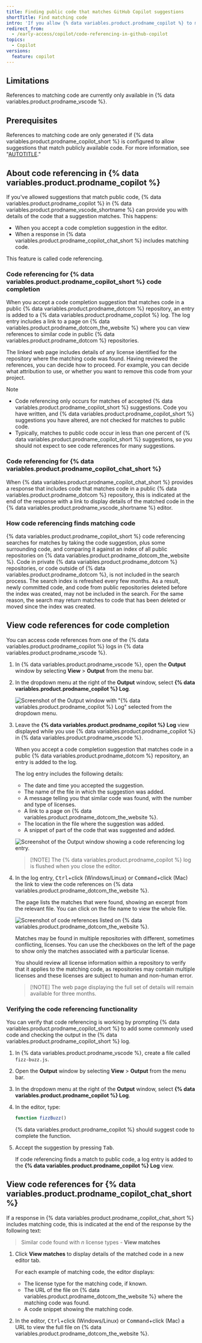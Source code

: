 ```yaml
---
title: Finding public code that matches GitHub Copilot suggestions
shortTitle: Find matching code
intro: 'If you allow {% data variables.product.prodname_copilot %} to make suggestions that match publicly available code, you''ll see references to the matching code that was found on {% data variables.product.prodname_dotcom_the_website %}.'
redirect_from:
  - /early-access/copilot/code-referencing-in-github-copilot
topics:
  - Copilot
versions:
  feature: copilot
---
```


## Limitations

References to matching code are currently only available in {% data variables.product.prodname_vscode %}.

## Prerequisites

References to matching code are only generated if {% data variables.product.prodname_copilot_short %} is configured to allow suggestions that match publicly available code. For more information, see "[AUTOTITLE](/copilot/configuring-github-copilot/configuring-your-personal-github-copilot-settings-on-githubcom#enabling-or-disabling-suggestions-matching-public-code)."

## About code referencing in {% data variables.product.prodname_copilot %}

If you've allowed suggestions that match public code, {% data variables.product.prodname_copilot %} in {% data variables.product.prodname_vscode_shortname %} can provide you with details of the code that a suggestion matches. This happens:

* When you accept a code completion suggestion in the editor.
* When a response in {% data variables.product.prodname_copilot_chat_short %} includes matching code.

This feature is called code referencing.

### Code referencing for {% data variables.product.prodname_copilot_short %} code completion

When you accept a code completion suggestion that matches code in a public {% data variables.product.prodname_dotcom %} repository, an entry is added to a {% data variables.product.prodname_copilot %} log. The log entry includes a link to a page on {% data variables.product.prodname_dotcom_the_website %} where you can view references to similar code in public {% data variables.product.prodname_dotcom %} repositories.

The linked web page includes details of any license identified for the repository where the matching code was found. Having reviewed the references, you can decide how to proceed. For example, you can decide what attribution to use, or whether you want to remove this code from your project.

> [!NOTE]
> * Code referencing only occurs for matches of accepted {% data variables.product.prodname_copilot_short %} suggestions. Code you have written, and {% data variables.product.prodname_copilot_short %} suggestions you have altered, are not checked for matches to public code.
> * Typically, matches to public code occur in less than one percent of {% data variables.product.prodname_copilot_short %} suggestions, so you should not expect to see code references for many suggestions.

### Code referencing for {% data variables.product.prodname_copilot_chat_short %}

When {% data variables.product.prodname_copilot_chat_short %} provides a response that includes code that matches code in a public {% data variables.product.prodname_dotcom %} repository, this is indicated at the end of the response with a link to display details of the matched code in the {% data variables.product.prodname_vscode_shortname %} editor.

### How code referencing finds matching code

{% data variables.product.prodname_copilot_short %} code referencing searches for matches by taking the code suggestion, plus some surrounding code, and comparing it against an index of all public repositories on {% data variables.product.prodname_dotcom_the_website %}. Code in private {% data variables.product.prodname_dotcom %} repositories, or code outside of {% data variables.product.prodname_dotcom %}, is not included in the search process. The search index is refreshed every few months. As a result, newly committed code, and code from public repositories deleted before the index was created, may not be included in the search. For the same reason, the search may return matches to code that has been deleted or moved since the index was created.

## View code references for code completion

You can access code references from one of the {% data variables.product.prodname_copilot %} logs in {% data variables.product.prodname_vscode %}.

1. In {% data variables.product.prodname_vscode %}, open the **Output** window by selecting **View** > **Output** from the menu bar.
1. In the dropdown menu at the right of the **Output** window, select **{% data variables.product.prodname_copilot %} Log**.

   ![Screenshot of the Output window with "{% data variables.product.prodname_copilot %} Log" selected from the dropdown menu.](/assets/images/help/copilot/copilot-log-selected.png)

1. Leave the **{% data variables.product.prodname_copilot %} Log** view displayed while you use {% data variables.product.prodname_copilot %} in {% data variables.product.prodname_vscode %}.

   When you accept a code completion suggestion that matches code in a public {% data variables.product.prodname_dotcom %} repository, an entry is added to the log.

   The log entry includes the following details:

   * The date and time you accepted the suggestion.
   * The name of the file in which the suggestion was added.
   * A message telling you that similar code was found, with the number and type of licenses.
   * A link to a page on {% data variables.product.prodname_dotcom_the_website %}.
   * The location in the file where the suggestion was added.
   * A snippet of part of the code that was suggested and added.

   ![Screenshot of the Output window showing a code referencing log entry.](/assets/images/help/copilot/copilot-code-referencing-log.png)

   > [!NOTE] The {% data variables.product.prodname_copilot %} log is flushed when you close the editor.

1. In the log entry, <kbd>Ctrl</kbd>+click (Windows/Linux) or <kbd>Command</kbd>+click (Mac) the link to view the code references on {% data variables.product.prodname_dotcom_the_website %}.

   The page lists the matches that were found, showing an excerpt from the relevant file. You can click on the file name to view the whole file.

   ![Screenshot of code references listed on {% data variables.product.prodname_dotcom_the_website %}.](/assets/images/help/copilot/code-references-webpage.png)

   Matches may be found in multiple repositories with different, sometimes conflicting, licenses. You can use the checkboxes on the left of the page to show only the matches associated with a particular license.

   You should review all license information within a repository to verify that it applies to the matching code, as repositories may contain multiple licenses and these licenses are subject to human and non-human error.

   > [!NOTE] The web page displaying the full set of details will remain available for three months.

### Verifying the code referencing functionality

You can verify that code referencing is working by prompting {% data variables.product.prodname_copilot_short %} to add some commonly used code and checking the output in the {% data variables.product.prodname_copilot_short %} log.

1. In {% data variables.product.prodname_vscode %}, create a file called `fizz-buzz.js`.
1. Open the **Output** window by selecting **View** > **Output** from the menu bar.
1. In the dropdown menu at the right of the **Output** window, select **{% data variables.product.prodname_copilot %} Log**.
1. In the editor, type:

   ```javascript
   function fizzBuzz()
   ```

   {% data variables.product.prodname_copilot %} should suggest code to complete the function.
1. Accept the suggestion by pressing <kbd>Tab</kbd>.

   If code referencing finds a match to public code, a log entry is added to the **{% data variables.product.prodname_copilot %} Log** view.

## View code references for {% data variables.product.prodname_copilot_chat_short %}

If a response in {% data variables.product.prodname_copilot_chat_short %} includes matching code, this is indicated at the end of the response by the following text:

> Similar code found with _n_ license types - **View matches**

1. Click **View matches** to display details of the matched code in a new editor tab.

   For each example of matching code, the editor displays:

   * The license type for the matching code, if known.
   * The URL of the file on {% data variables.product.prodname_dotcom_the_website %} where the matching code was found.
   * A code snippet showing the matching code.

1. In the editor, <kbd>Ctrl</kbd>+click (Windows/Linux) or <kbd>Command</kbd>+click (Mac) a URL to view the full file on {% data variables.product.prodname_dotcom_the_website %}.
